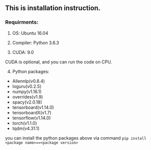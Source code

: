 ## This is installation instruction.

### Requirments:
1. OS: Ubuntu 16.04

2. Compiler: Python 3.6.3

3. CUDA: 9.0

CUDA is optional, and you can run the code on CPU. 

4. Python packages:

- Allennlp(v0.8.4)
- loguru(v0.2.5)
- numpy(v1.16.1)
- overrides(v1.9)
- spacy(v2.0.18)
- tensorboard(v1.14.0)
- tensorboardX(v1.7)
- tensorflow(v1.14.0)     
- torch(v1.1.0)
- tqdm(v4.31.1)

you can install the python packages above via command `pip install <package name>==<package version>`
